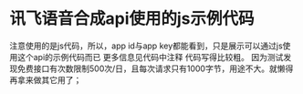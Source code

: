 # 讯飞语音合成api使用的js示例代码
注意使用的是js代码，所以，app id与app key都能看到，只是展示可以通过js使用这个api的示例代码而已
更多信息见代码中注释
代码写得比较粗。
因为测试发现免费接口有次数限制500次/日，且每次请求只有1000字节，用途不大。就懒得再拿来做其它用了；

